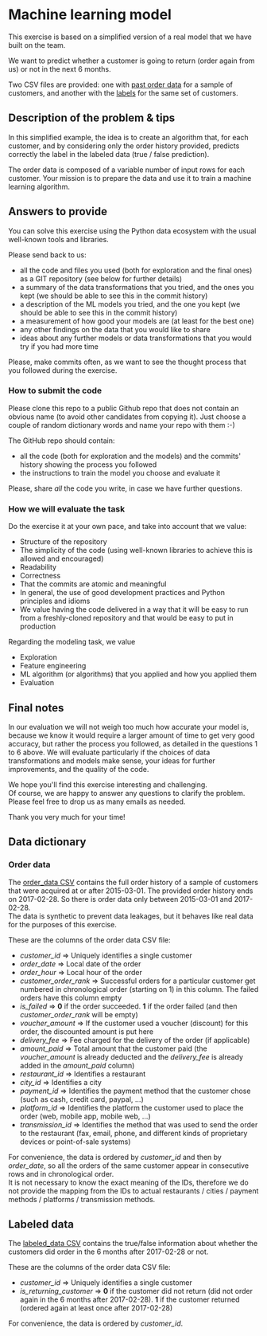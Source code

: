 
# Machine learning model  
  
This exercise is based on a simplified version of a real model that we have built on the team.  
  
We want to predict whether a customer is going to return (order again from us) or not in the next 6 months.  
  
Two CSV files are provided: one with [past order data](./data/machine_learning_challenge_order_data.csv.gz) for a sample of customers, and another with the [labels](./data/machine_learning_challenge_labeled_data.csv.gz) for the same set of customers.  
  

## Description of the problem & tips

  
In this simplified example, the idea is to create an algorithm that, for each customer, and by considering only the order history provided, predicts correctly the label in the labeled data (true / false prediction).  
  
The order data is composed of a variable number of input rows for each customer. Your mission is to prepare the data and use it to train a machine learning algorithm.  
  

## Answers to provide

  
You can solve this exercise using the Python data ecosystem with the usual well-known tools and libraries.  
  
Please send back to us:  

 - all the code and files you used (both for exploration and the final ones) as a GIT repository (see below for further details)  
 - a summary of the data transformations that you tried, and the ones you kept (we should be able to see this in the commit history)  
 - a description of the ML models you tried, and the one you kept (we should be able to see this in the commit history)  
 - a measurement of how good your models are (at least for the best one)  
 - any other findings on the data that you would like to share  
 - ideas about any further models or data transformations that you would try if you had more time  
  
Please, make commits often, as we want to see the thought process that you followed during the exercise.  
  
### How to submit the code  
  
Please clone this repo to a public Github repo that does not contain an obvious name (to avoid other candidates from copying it). Just choose a couple of random dictionary words and name your repo with them :-)  
  
The GitHub repo should contain:  
 - all the code (both for exploration and the models) and the commits' history showing the process you followed  
 - the instructions to train the model you choose and evaluate it  
  
Please, share *all* the code you write, in case we have further questions.  
  
### How we will evaluate the task  
Do the exercise it at your own pace, and take into account that we value:  
 - Structure of the repository  
 - The simplicity of the code (using well-known libraries to achieve this is allowed and encouraged)  
 - Readability  
 - Correctness  
 - That the commits are atomic and meaningful  
 - In general, the use of good development practices and Python principles and idioms  
 - We value having the code delivered in a way that it will be easy to run from a freshly-cloned repository and that would be easy to put in production  
  
Regarding the modeling task, we value  
 - Exploration  
 - Feature engineering  
 - ML algorithm (or algorithms) that you applied and how you applied them  
 - Evaluation  
  
## Final notes  
In our evaluation we will not weigh too much how accurate your model is, because we know it would require a larger amount of time to get very good accuracy, but rather the process you followed, as detailed in the questions 1 to 6 above. We will evaluate particularly if the choices of data transformations and models make sense, your ideas for further improvements, and the quality of the code.  
  
We hope you'll find this exercise interesting and challenging.   
Of course, we are happy to answer any questions to clarify the problem. Please feel free to drop us as many emails as needed.  
  
Thank you very much for your time!  
  
  
## Data dictionary  

### Order data  
The [order_data CSV](./data/machine_learning_challenge_order_data.csv.gz) contains the full order history of a sample of customers that were acquired at or after 2015-03-01. The provided order history ends on 2017-02-28. So there is order data only between 2015-03-01 and 2017-02-28.  
The data is synthetic to prevent data leakages, but it behaves like real data for the purposes of this exercise.  
  
These are the columns of the order data CSV file:  

 - *customer_id* ⇒ Uniquely identifies a single customer  
 - *order_date* ⇒ Local date of the order  
 - *order_hour* ⇒ Local hour of the order  
 - *customer_order_rank* ⇒ Successful orders for a particular customer get numbered in chronological order (starting on 1) in this column. The failed orders have this column empty  
 - *is_failed* ⇒ **0** if the order succeeded. **1** if the order failed (and then *customer_order_rank* will be empty)  
 - *voucher_amount* ⇒ If the customer used a voucher (discount) for this order, the discounted amount is put here  
 - *delivery_fee* ⇒ Fee charged for the delivery of the order (if applicable)  
 - *amount_paid* ⇒ Total amount that the customer paid (the *voucher_amount* is already deducted and the *delivery_fee* is already added in the *amount_paid* column)  
 - *restaurant_id* ⇒ Identifies a restaurant  
 - *city_id* ⇒ Identifies a city  
 - *payment_id* ⇒ Identifies the payment method that the customer chose (such as cash, credit card, paypal, ...)  
 - *platform_id* ⇒ Identifies the platform the customer used to place the order (web, mobile app, mobile web, …)  
 - *transmission_id* ⇒ Identifies the method that was used to send the order to the restaurant (fax, email, phone, and different kinds of proprietary devices or point-of-sale systems)  
  
For convenience, the data is ordered by *customer_id* and then by *order_date*, so all the orders of the same customer appear in consecutive rows and in chronological order.  
It is not necessary to know the exact meaning of the IDs, therefore we do not provide the mapping from the IDs to actual restaurants / cities / payment methods / platforms / transmission methods.  

## Labeled data  
The [labeled_data CSV](./data/machine_learning_challenge_labeled_data.csv.gz) contains the true/false information about whether the customers did order in the 6 months after 2017-02-28 or not.  
  
These are the columns of the order data CSV file:  

 - *customer_id* ⇒ Uniquely identifies a single customer  
 - *is_returning_customer* ⇒ **0** if the customer did not return (did not order again in the 6 months after 2017-02-28). **1** if the customer returned (ordered again at least once after 2017-02-28)  
  
For convenience, the data is ordered by *customer_id*.
